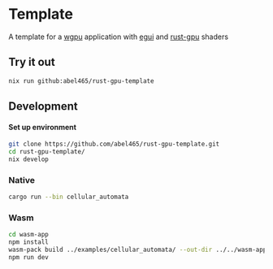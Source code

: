 # Template
A template for a [wgpu](https://github.com/gfx-rs/wgpu) application with [egui](https://github.com/emilk/egui) and [rust-gpu](https://github.com/Rust-GPU/rust-gpu) shaders

## Try it out
```bash
nix run github:abel465/rust-gpu-template
```

## Development
#### Set up environment
```bash
git clone https://github.com/abel465/rust-gpu-template.git
cd rust-gpu-template/
nix develop
```

### Native
```bash
cargo run --bin cellular_automata
```

### Wasm
```bash
cd wasm-app
npm install
wasm-pack build ../examples/cellular_automata/ --out-dir ../../wasm-app/pkg
npm run dev
```
